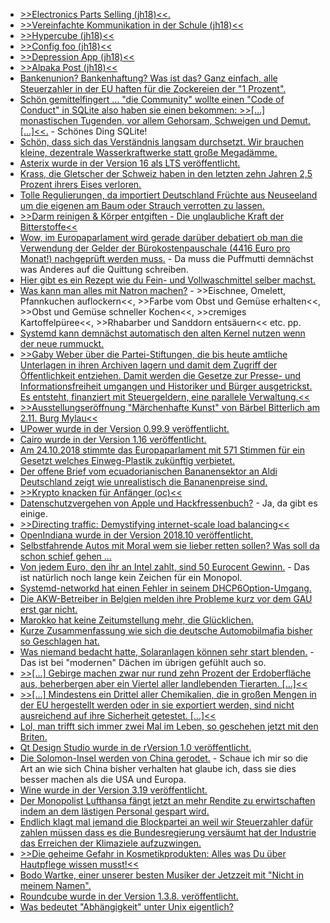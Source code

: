 * [>>Electronics Parts Selling (jh18)<<.](https://cdn.media.ccc.de/events/jugendhackt/2018/h264-hd/jh18-berlin-41-eng-Electronics_Parts_Selling_hd.mp4)
* [>>Vereinfachte Kommunikation in der Schule (jh18)<<](https://cdn.media.ccc.de/events/jugendhackt/2018/h264-hd/jh18-berlin-26-deu-Vereinfachte_Kommunikation_in_der_Schule_hd.mp4)
* [>>Hypercube (jh18)<<](https://cdn.media.ccc.de/events/jugendhackt/2018/h264-hd/jh18-berlin-25-eng-Hypercube_hd.mp4)
* [>>Config foo (jh18)<<](https://cdn.media.ccc.de/events/jugendhackt/2018/h264-hd/jh18-berlin-27-deu-Config_foo_hd.mp4)
* [>>Depression App (jh18)<<](https://cdn.media.ccc.de/events/jugendhackt/2018/h264-hd/jh18-berlin-28-deu-Depression_App_hd.mp4)
* [>>Alpaka Post (jh18)<<](https://cdn.media.ccc.de/events/jugendhackt/2018/h264-hd/jh18-berlin-29-deu-Alpaka_Post_hd.mp4)
* [Bankenunion? Bankenhaftung? Was ist das? Ganz einfach, alle Steuerzahler in der EU haften für die Zockereien der "1 Prozent".](https://www.neopresse.com/europa/eu-plant-die-bankenunion-bankenhaftung-jetzt-kann-es-schnell-gehen/)
* [Schön gemittelfingert ... "die Community" wollte einen "Code of Conduct" in SQLite also haben sie einen bekommen: >>[...] monastischen Tugenden, vor allem Gehorsam, Schweigen und Demut. [...]<<.](https://blog.fefe.de/?ts=a5335d07) - Schönes Ding SQLite!
* [Schön, dass sich das Verständnis langsam durchsetzt. Wir brauchen kleine, dezentrale Wasserkraftwerke statt große Megadämme.](http://www.sonnenseite.com/de/energie/trockenheit-in-deutschland-zwingt-zur-kehrtwende-auch-bei-der-kleinwasserkraft.html)
* [Asterix wurde in der Version 16 als LTS veröffentlicht.](https://www.pro-linux.de/news/1/26424/asterisk-16-lts-freigegeben.html)
* [Krass, die Gletscher der Schweiz haben in den letzten zehn Jahren 2,5 Prozent ihrers Eises verloren.](http://www.sonnenseite.com/de/wissenschaft/ein-jahr-der-extreme-fuer-schweizer-gletscher.html)
* [Tolle Regulierungen, da importiert Deutschland Früchte aus Neuseeland um die eigenen am Baum oder Strauch verrotten zu lassen.](https://netzfrauen.org/2018/10/23/ueberproduktion/)
* [>>Darm reinigen & Körper entgiften - Die unglaubliche Kraft der Bitterstoffe<<](https://www.welt-im-wandel.tv/video/darm-reinigen-koerper-entgiften-die-unglaubliche-kraft-der-bitterstoffe/)
* [Wow, im Europaparlament wird gerade darüber debatiert ob man die Verwendung der Gelder der Bürokostenpauschale (4416 Euro pro Monat!) nachgeprüft werden muss.](https://blog.fefe.de/?ts=a52efe53) - Da muss die Puffmutti demnächst was Anderes auf die Quittung schreiben.
* [Hier gibt es ein Rezept wie du Fein- und Vollwaschmittel selber machst.](https://www.smarticular.net/tolles-fein-und-wollwaschmittel-oekologisch-preiswert-selbst-gemacht/)
* [Was kann man alles mit Natron machen?](https://www.smarticular.net/anwendungen-fuer-natron-das-wundermittel-fuer-kueche-haus-garten-und-schoenheit/) - >>Eischnee, Omelett, Pfannkuchen auflockern<<, >>Farbe vom Obst und Gemüse erhalten<<, >>Obst und Gemüse schneller Kochen<<, >>cremiges Kartoffelpüree<<, >>Rhabarber und Sanddorn entsäuern<< etc. pp.
* [Systemd kann demnächst automatisch den alten Kernel nutzen wenn der neue rummuckt.](https://www.pro-linux.de/news/1/26433/systemd-startet-bei-fehler-vorhergehende-kernel-version.html)
* [>>Gaby Weber über die Partei-Stiftungen, die bis heute amtliche Unterlagen in ihren Archiven lagern und damit dem Zugriff der Öffentlichkeit entziehen. Damit werden die Gesetze zur Presse- und Informationsfreiheit umgangen und Historiker und Bürger ausgetrickst. Es entsteht, finanziert mit Steuergeldern, eine parallele Verwaltung.<<](https://weltnetz.tv/video/1637-die-parallele-verwaltung-das-modell-stiftungen-6-1)
* [>>Ausstellungseröffnung "Märchenhafte Kunst" von Bärbel Bitterlich am 2.11. Burg Mylau<<](https://bio-erzgebirge.de/wp/?p=16524)
* [UPower wurde in der Version 0.99.9 veröffentlicht.](https://www.phoronix.com/scan.php?page=news_item&px=UPower-0.99.9-Released)
* [Cairo wurde in der Version 1.16 veröffentlicht.](https://www.pro-linux.de/news/1/26435/cairo-116-erschienen.html)
* [Am 24.10.2018 stimmte das Europaparlament mit 571 Stimmen für ein Gesetzt welches Einweg-Plastik zukünftig verbietet.](https://www.careelite.de/eu-paralament-stimmt-fuer-verbot-von-einweg-plastik/)
* [Der offene Brief vom ecuadorianischen Bananensektor an Aldi Deutschland zeigt wie unrealistisch die Bananenpreise sind.](https://netzfrauen.org/2018/10/25/aldi/)
* [>>Krypto knacken für Anfänger (oc)<<](https://cdn.media.ccc.de/contributors/koeln/open_chaos/2018/h264-hd/openchaos-1810-deu-Krypto_knacken_fuer_Anfaenger_hd.mp4)
* [Datenschutzvergehen von Apple und Hackfressenbuch?](https://blog.fefe.de/?ts=a52c838d) - Ja, da gibt es einige.
* [>>Directing traffic: Demystifying internet-scale load balancing<<](https://opensource.com/article/18/10/internet-scale-load-balancing)
* [OpenIndiana wurde in der Version 2018.10 veröffentlicht.](https://www.pro-linux.de/news/1/26438/openindiana-201810-freigegeben.html)
* [Selbstfahrende Autos mit Moral wem sie lieber retten sollen? Was soll da schon schief gehen ...](https://blog.fefe.de/?ts=a52c1e89)
* [Von jedem Euro, den ihr an Intel zahlt, sind 50 Eurocent Gewinn.](https://blog.fefe.de/?ts=a52c2f20) - Das ist natürlich noch lange kein Zeichen für ein Monopol.
* [Systemd-networkd hat einen Fehler in seinem DHCP6Option-Umgang.](https://blog.fefe.de/?ts=a52af71a)
* [Die AKW-Betreiber in Belgien melden ihre Probleme kurz vor dem GAU erst gar nicht.](https://blog.fefe.de/?ts=a52af22c)
* [Marokko hat keine Zeitumstellung mehr, die Glücklichen.](https://blog.fefe.de/?ts=a52af29f)
* [Kurze Zusammenfassung wie sich die deutsche Automobilmafia bisher so Geschlagen hat.](http://www.sonnenseite.com/de/franz-alt/kommentare-interviews/demokratie-oder-auto-kratie.html)
* [Was niemand bedacht hatte, Solaranlagen können sehr start blenden.](http://www.sonnenseite.com/de/energie/blendend-schoene-solaranlagen-ueberall.html) - Das ist bei "modernen" Dächen im übrigen gefühlt auch so.
* [>>[...] Gebirge machen zwar nur rund zehn Prozent der Erdoberfläche aus, beherbergen aber ein Viertel aller landlebenden Tierarten. [...]<<](http://www.sonnenseite.com/de/wissenschaft/gebirge-bereiten-boden-fuer-artenreichtum.html)
* [>>[...] Mindestens ein Drittel aller Chemikalien, die in großen Mengen in der EU hergestellt werden oder in sie exportiert werden, sind nicht ausreichend auf ihre Sicherheit getestet. [...]<<](http://www.sonnenseite.com/de/wirtschaft/das-dieselgate-der-chemie-branche.html)
* [Lol, man trifft sich immer zwei Mal im Leben, so geschehen jetzt mit den Briten.](https://blog.fefe.de/?ts=a52ab250)
* [Qt Design Studio wurde in de rVersion 1.0 veröffentlicht.](https://www.pro-linux.de/news/1/26439/qt-design-studio-10-erschienen.html)
* [Die Solomon-Insel werden von China gerodet.](https://netzfrauen.org/2018/10/26/salomonisland/) - Schaue ich mir so die Art an wie sich China bisher verhalten hat glaube ich, dass sie dies besser machen als die USA und Europa.
* [Wine wurde in der Version 3.19 veröffentlicht.](https://www.phoronix.com/scan.php?page=news_item&px=Wine-3.19-Released)
* [Der Monopolist Lufthansa fängt jetzt an mehr Rendite zu erwirtschaften indem an dem lästigen Personal gespart wird.](https://www.neopresse.com/nachrichten/bericht-lufthansa-will-bordcrews-ausduennen/)
* [Endlich klagt mal jemand die Blockpartei an weil wir Steuerzahler dafür zahlen müssen dass es die Bundesregierung versäumt hat der Industrie das Erreichen der Klimaziele aufzuzwingen.](https://www.neopresse.com/nachrichten/klimaklage-gegen-bundesregierung/)
* [>>Die geheime Gefahr in Kosmetikprodukten: Alles was Du über Hautpflege wissen musst!<<](https://www.welt-im-wandel.tv/video/die-geheime-gefahr-in-kosmetikprodukten-alles-was-du-ueber-hautpflege-wissen-musst/)
* [Bodo Wartke, einer unserer besten Musiker der Jetzzeit mit "Nicht in meinem Namen".](https://tuxproject.de/blog/2018/10/ein-lied-fuer-pittsburgh-und-syrien/)
* [Roundcube wurde in der Version 1.3.8. veröffentlicht.](https://roundcube.net/news/2018/10/26/update-1.3.8-released)
* [Was bedeutet "Abhängigkeit" unter Unix eigentlich?](https://utcc.utoronto.ca/~cks/space/blog/sysadmin/InitDependencyUnclear)
